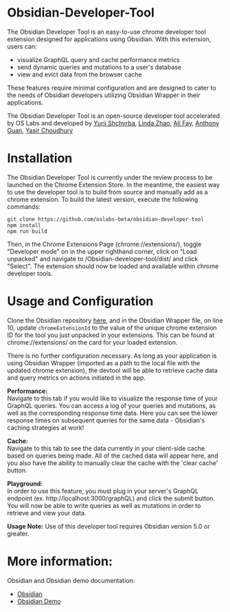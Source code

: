 # Obsidian-Developer-Tool

The Obsidian Developer Tool is an easy-to-use chrome developer tool extension designed for applications using Obsidian. With this extension, users can:

- visualize GraphQL query and cache performance metrics 
- send dynamic queries and mutations to a user's database 
- view and evict data from the browser cache

These features require minimal configuration and are designed to cater to the needs of Obsidian developers utilizing Obsidian Wrapper in their applications.

The Obsidian Developer Tool is an open-source developer tool accelerated by OS Labs and developed by [Yurii Shchyrba](https://github.com/YuriiShchyrba),   [Linda Zhao](https://github.com/lzhao15), [Ali Fay](https://github.com/ali-fay), [Anthony Guan](https://github.com/guananthony), [Yasir Choudhury](https://github.com/Yasir-Choudhury)   

# Installation

The Obsidian Developer Tool is currently under the review process to be launched on the Chrome Extension Store. In the meantime, the easiest way to use the developer tool is to build from source and manually add as a chrome extension. To build the latest version, execute the following commands:


```
git clone https://github.com/oslabs-beta/obsidian-developer-tool 
npm install
npm run build
```

Then, in the Chrome Extensions Page (chrome://extensions/), toggle "Developer mode" on in the upper righthand corner, click on "Load unpacked" and navigate to /Obsidian-developer-tool/dist/ and click "Select". The extension should now be loaded and available within chrome developer tools.

# Usage and Configuration
Clone the Obsidian repository [here](https://github.com/open-source-labs/obsidian), and in the Obsidian Wrapper file, on line 10, update ```chromeExtensionId``` to the value of the unique chrome extension ID for the tool you just unpacked in your extensions. This can be found at chrome://extensions/ on the card for your loaded extension.

There is no further configuration necessary. As long as your application is using Obsidian Wrapper (imported as a path to the local file with the updated chrome extension), the devtool will be able to retrieve cache data and query metrics on actions initiated in the app. 

**Performance:** <br/>
Navigate to this tab if you would like to visualize the response time of your GraphQL queries. You can access a log of your queries and mutations, as well as the corresponding response time data. Here you can see the lower response times on subsequent queries for the same data - Obsidian's caching strategies at work! 

**Cache:** <br/>
Navigate to this tab to see the data currently in your client-side cache based on queries being made. All of the cached data will appear here, and you also have the ability to manually clear the cache with the 'clear cache' button. 

**Playground:** <br/>
In order to use this feature, you must plug in your server's GraphQL endpoint (ex. http://localhost:3000/graphQL) and click the submit button. You will now be able to write queries as well as mutations in order to retrieve and view your data. 

**Usage Note:**
Use of this developer tool requires Obsidian version 5.0 or greater.

# More information:
Obsidian and Obsidian demo documentation: 
* [Obsidian](https://github.com/open-source-labs/obsidian) 
* [Obsidian Demo](https://github.com/oslabs-beta/obsidian-demo-5.0) 
